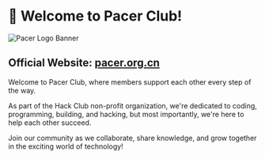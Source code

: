 # :wave: Welcome to Pacer Club!

![Pacer Logo Banner](https://raw.githubusercontent.com/pacerclub/.github/main/assets/logo-banner.png)

## Official Website: [pacer.org.cn](https://pacer.org.cn)

Welcome to Pacer Club, where members support each other every step of the way.

As part of the Hack Club non-profit organization, we're dedicated to coding, programming, building, and hacking, but most importantly, we're here to help each other succeed.

Join our community as we collaborate, share knowledge, and grow together in the exciting world of technology!
